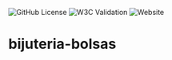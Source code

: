 ![GitHub License](https://img.shields.io/github/license/Alexreys84/bijuteria-bolsas)
![W3C Validation](https://img.shields.io/w3c-validation/html?targetUrl=alexreys84.github.io%2Fbijuteria-bolsas%2F)
![Website](https://img.shields.io/website?url=alexreys84.github.io%2Fbijuteria-bolsas%2F)



# bijuteria-bolsas
